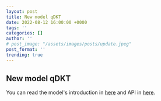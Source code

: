 ```yaml
---
layout: post
title: New model qDKT
date: 2022-08-12 16:00:00 +0000
tags: ''
categories: []
author: ''
# post_image: "/assets/images/posts/update.jpeg"
post_format: ''
trending: true
---
```

## New model qDKT
You can read the model's introduction in [here](https://pykt-toolkit.readthedocs.io/en/latest/models.html#qdkt) and API in [here](https://pykt-toolkit.readthedocs.io/en/latest/pykt.models.html#module-pykt.models.qdkt).